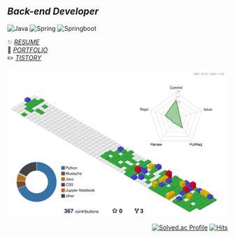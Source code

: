 ## *Back-end Developer*
![Java](https://img.shields.io/badge/Java-007396?style=flat-square&logo=Java&logoColor=white)
![Spring](https://img.shields.io/badge/Spring-6DB33F?style=flat-square&logo=Spring&logoColor=white)
![Springboot](https://img.shields.io/badge/SpringBoot-6DB33F?style=flat-square&logo=SpringBoot&logoColor=white)

✨  <I>[RESUME]()</I>    
🌱  <I>[PORTFOLIO]()</I>      
✏️  <I>[TISTORY](https://dev-choee.tistory.com/)</I>    



![](./profile-3d-contrib/profile-gitblock.svg)

<div align="right">

  [![Solved.ac Profile](http://mazassumnida.wtf/api/mini/generate_badge?boj=rhksghsss)](https://solved.ac/rhksghsss/)
  [![Hits](https://hits.seeyoufarm.com/api/count/incr/badge.svg?url=https%3A%2F%2Fgithub.com%2Fdev-choee%2Fhit-counter&count_bg=%2385D44A&title_bg=%231A5533&icon=deno.svg&icon_color=%230DA411&title=hits&edge_flat=false)](https://hits.seeyoufarm.com)

</div>
